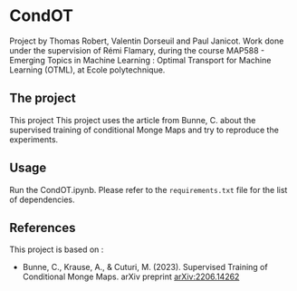 # CondOT
Project by Thomas Robert, Valentin Dorseuil and Paul Janicot.
Work done under the supervision of Rémi Flamary, during the course MAP588 - Emerging Topics in Machine Learning :  Optimal Transport for Machine Learning (OTML), at Ecole polytechnique.


## The project
This project 
This project uses the article from Bunne, C. about the supervised training of conditional Monge Maps and try to reproduce the experiments.

## Usage
Run the CondOT.ipynb. Please refer to the `requirements.txt` file for the list of dependencies.

## References

This project is based on :
- Bunne, C., Krause, A., & Cuturi, M. (2023). Supervised Training of Conditional Monge Maps. arXiv preprint [arXiv:2206.14262](https://arxiv.org/abs/2206.14262)
